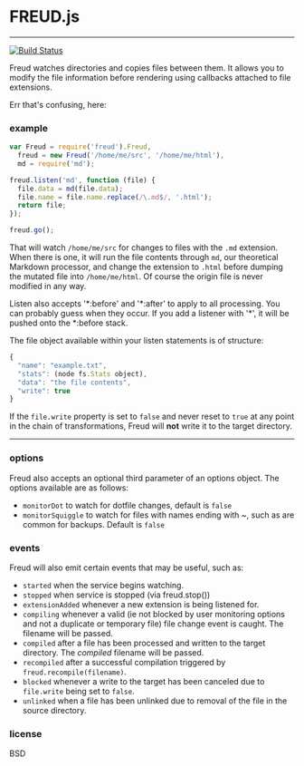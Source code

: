 FREUD.js
====
----

[![Build Status](https://travis-ci.org/jarofghosts/freud.png?branch=master)](https://travis-ci.org/jarofghosts/freud)

Freud watches directories and copies files between them. It allows you to modify the file information before rendering using callbacks attached to file extensions.

Err that's confusing, here:

### example ###

```js
var Freud = require('freud').Freud,
  freud = new Freud('/home/me/src', '/home/me/html'),
  md = require('md');

freud.listen('md', function (file) {
  file.data = md(file.data);
  file.name = file.name.replace(/\.md$/, '.html');
  return file;
});

freud.go();
```

That will watch `/home/me/src` for changes to files with the `.md` extension. When there is one, it will run the file contents through `md`, our theoretical Markdown processor, and change the extension to `.html` before dumping the mutated file into `/home/me/html`. Of course the origin file is never modified in any way.

Listen also accepts '\*:before' and '\*:after' to apply to all processing. You can probably guess when they occur. If you add a listener with '\*', it will be pushed onto the \*:before stack.

The file object available within your listen statements is of structure:
```js
{
  "name": "example.txt",
  "stats": (node fs.Stats object),
  "data": "the file contents",
  "write": true
}
```

If the `file.write` property is set to `false` and never reset to `true` at any point in the chain of transformations, Freud will **not** write it to the target directory.

----

### options ###

Freud also accepts an optional third parameter of an options object. The options available are as follows:
* `monitorDot` to watch for dotfile changes, default is `false`
* `monitorSquiggle` to watch for files with names ending with ~, such as are common for backups. Default is `false`

### events ###

Freud will also emit certain events that may be useful, such as:
* `started` when the service begins watching.
* `stopped` when service is stopped (via freud.stop())
* `extensionAdded` whenever a new extension is being listened for.
* `compiling` whenever a valid (ie not blocked by user monitoring options and not a duplicate or temporary file) file change event is caught. The filename will be passed.
* `compiled` after a file has been processed and written to the target directory. The *compiled* filename will be passed.
* `recompiled` after a successful compilation triggered by `freud.recompile(filename)`.
* `blocked` whenever a write to the target has been canceled due to `file.write` being set to `false`.
* `unlinked` when a file has been unlinked due to removal of the file in the source directory.

### license ###

BSD
